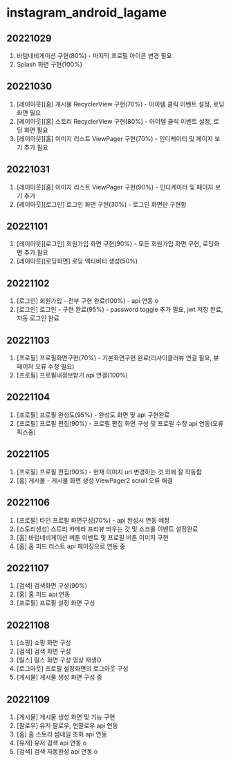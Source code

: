 # instagram_android_lagame

## 20221029
 1. 바텀네비게이션 구현(80%) - 마지막 프로필 아이콘 변경 필요
 2. Splash 화면 구현(100%)
## 20221030
 1. [레이아웃][홈] 게시물 RecyclerView 구현(70%) - 아이템 클릭 이벤트 설정, 로딩 화면 필요
 2. [레이아웃][홈] 스토리 RecyclerView 구현(80%) - 아이템 클릭 이벤트 설정, 로딩 화면 필요
 3. [레이아웃][홈] 이미지 리스트 ViewPager 구현(70%) - 인디케이터 및 페이지 보기 추가 필요
## 20221031
 1. [레이아웃][홈] 이미지 리스트 ViewPager 구현(90%) - 인디케이터 및 페이지 보기 추가
 2. [레이아웃][로그인] 로그인 화면 구현(30%) - 로그인 화면만 구현함
## 20221101
 1. [레이아웃][로그인] 회원가입 화면 구현(90%) - 모든 회원가입 화면 구현, 로딩화면 추가 필요
 2. [레이아웃][로딩화면] 로딩 액티비티 생성(50%)
## 20221102
 1. [로그인] 회원가입 - 전부 구현 완료(100%) - api 연동 o
 2. [로그인] 로그인 - 구현 완료(95%) - password toggle 추가 필요, jwt 저장 완료, 자동 로그인 완료
## 20221103
 1. [프로필] 프로필화면구현(70%) - 기본화면구현 완료(리사이클러뷰 연결 필요, 뷰페이저 오류 수정 필요)
 2. [프로필] 프로필내정보받기 api 연결(100%)
## 20221104
 1. [프로필] 프로필 완성도(95%) - 완성도 화면 및 api 구현완료
 2. [프로필] 프로필 편집(90%) - 프로필 편집 화면 구성 및 프로필 수정 api 연동(오류 픽스중)
## 20221105
 1. [프로필] 프로필 편집(90%) - 현재 이미지 url 변경하는 것 외에 잘 작동함
 2. [홈] 게시물 - 게시물 화면 생성 ViewPager2 scroll 오류 해결
## 20221106
 1. [프로필] 타인 프로필 화면구성(70%) - api 완성시 연동 예정
 2. [스토리생성] 스트리 카메라 프리뷰 띄우는 것 및 스크롤 이벤트 설정완료
 3. [홈] 바텀네비게이션 버튼 이벤트 및 프로필 버튼 이미지 구현
 4. [홈] 홈 피드 리스트 api 페이징으로 연동 중 
## 20221107
 1. [검색] 검색화면 구성(90%)
 2. [홈] 홈 피드 api 연동 
 3. [프로필] 프로필 설정 화면 구성
## 20221108
 1. [쇼핑] 쇼핑 화면 구성
 2. [검색] 검색 화면 구성
 3. [릴스] 릴스 화면 구성 영상 재생O
 4. [로그아웃] 프로필 설정화면의 로그아웃 구성
 5. [게시물] 게시물 생성 화면 구성 중
## 20221109
 1. [게시물] 게시물 생성 화면 및 기능 구현 
 2. [팔로우] 유저 팔로우, 언팔로우 api 연동
 3. [홈] 홈 스토리 썸네일 조회 api 연동
 4. [유저] 유저 검색 api 연동 o
 5. [검색] 검색 자동완성 api 연동 o
